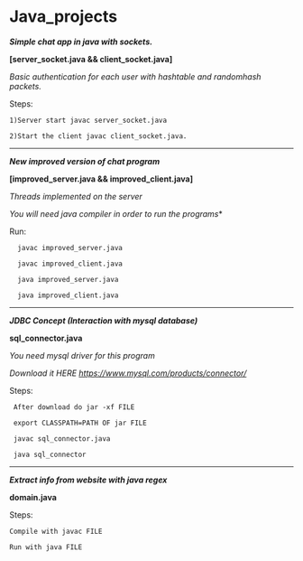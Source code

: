 # Java_projects

***Simple chat app in java with sockets.***

**[server_socket.java  && client_socket.java]**
 
*Basic authentication for each user with hashtable and randomhash packets.*

  
Steps:
   
    1)Server start javac server_socket.java
   
    2)Start the client javac client_socket.java.

-------------------------------------------------------------------------------------------------------------------------------------
   
 ***New improved version of chat program***
 
 **[improved_server.java && improved_client.java]**
 
 *Threads implemented on the server*
 
 *You will need java compiler in order to run the programs**
 
  Run:
  
      javac improved_server.java 
      
      javac improved_client.java
      
      java improved_server.java
      
      java improved_client.java
  
 ---------------------------------------------------------------------------------------------------------------------------------------

***JDBC Concept (Interaction with mysql database)***

**sql_connector.java**

*You need mysql driver for this program*

*Download it HERE https://www.mysql.com/products/connector/*

Steps:
      
     After download do jar -xf FILE

     export CLASSPATH=PATH OF jar FILE

     javac sql_connector.java

     java sql_connector

------------------------------------------------------------------------------------------------------------------------------------------

***Extract info from website with java regex***

**domain.java**

Steps:

    Compile with javac FILE

    Run with java FILE








